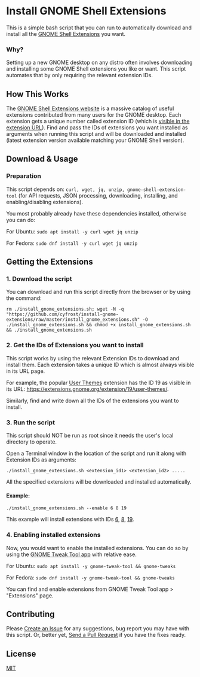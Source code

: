 # Install GNOME Shell Extensions
This is a simple bash script that you can run to automatically download and install all the [GNOME Shell Extensions](https://extensions.gnome.org/) you want.

### Why?
Setting up a new GNOME desktop on any distro often involves downloading and installing some GNOME Shell extensions you like or want. This script automates that by only requiring the relevant extension IDs.

## How This Works

The [GNOME Shell Extensions website](https://extensions.gnome.org/) is a massive catalog of useful extensions contributed from many users for the GNOME desktop. Each extension gets a unique number called extension ID (which is [visible in the extension URL](https://github.com/cyfrost/install-gnome-extensions#2-get-the-ids-of-extensions-you-want-to-install-find-id)). Find and pass the IDs of extensions you want installed as arguments when running this script and will be downloaded and installed (latest extension version available matching your GNOME Shell version).

## Download & Usage

### Preparation 

This script depends on: `curl, wget, jq, unzip, gnome-shell-extension-tool` (for API requests, JSON processing, downloading, installing, and enabling/disabling extensions).

You most probably already have these dependencies installed, otherwise you can do:

For Ubuntu: `sudo apt install -y curl wget jq unzip`

For Fedora: `sudo dnf install -y curl wget jq unzip`


## Getting the Extensions

### 1. Download the script

You can download and run this script directly from the browser or by using the command:

`rm ./install_gnome_extensions.sh; wget -N -q "https://github.com/cyfrost/install-gnome-extensions/raw/master/install_gnome_extensions.sh" -O ./install_gnome_extensions.sh && chmod +x install_gnome_extensions.sh && ./install_gnome_extensions.sh`

### 2. Get the IDs of Extensions you want to install

This script works by using the relevant Extension IDs to download and install them. Each extension takes a unique ID which is almost always visible in its URL page.

For example, the popular [User Themes](https://extensions.gnome.org/extension/19/user-themes/) extension has the ID 19 as visible in its URL: https://extensions.gnome.org/extension/19/user-themes/.

Similarly, find and write down all the IDs of the extensions you want to install.

### 3. Run the script

This script should NOT be run as root since it needs the user's local directory to operate.

Open a Terminal window in the location of the script and run it along with Extension IDs as arguments:

`./install_gnome_extensions.sh <extension_id1> <extension_id2> .....`

All the specified extensions will be downloaded and installed automatically.

#### Example:

`./install_gnome_extensions.sh --enable 6 8 19` 

This example will install extensions with IDs [6](https://extensions.gnome.org/extension/6/applications-menu/), [8](https://extensions.gnome.org/extension/8/places-status-indicator/), [19](https://extensions.gnome.org/extension/19/user-themes/). 


### 4. Enabling installed extensions

Now, you would want to enable the installed extensions. You can do so by using the [GNOME Tweak Tool app](https://linuxconfig.org/how-to-install-tweak-tool-on-ubuntu-18-04-bionic-beaver-linux) with relative ease.

For Ubuntu: `sudo apt install -y gnome-tweak-tool && gnome-tweaks`

For Fedora: `sudo dnf install -y gnome-tweak-tool && gnome-tweaks`

You can find and enable extensions from GNOME Tweak Tool app > "Extensions" page.

## Contributing

Please [Create an Issue](https://github.com/cyfrost/install-gnome-extensions/issues) for any suggestions, bug report you may have with this script. Or, better yet, [Send a Pull Request](https://github.com/cyfrost/install-gnome-extensions/pulls) if you have the fixes ready.

## License

[MIT](https://github.com/cyfrost/install-gnome-extensions/blob/master/LICENSE)

